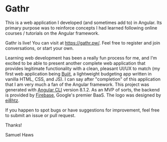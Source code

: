 # Gathr

This is a web application I developed (and sometimes add to) in Angular. Its primary purpose was to reinforce concepts I had learned following online courses / tutorials on the Angular framework.

Gathr is live! You can visit at https://gathr.pw/. Feel free to register and join conversations, or start your own.

Learning web development has been a really fun process for me, and I'm excited to be able to present another complete web application that provides legitimate functionality with a clean, pleasant UI/UX to match (my first web application being [Bujit](https://github.com/SamuelHaws/Bujit), a lightweight budgeting app written in vanilla HTML, CSS, and JS). I can say after "completion" of this application that I am very much a fan of the Angular framework. This project was generated with [Angular CLI](https://github.com/angular/angular-cli) version 8.1.2. As an MVP of sorts, the backend is provided by [Firebase](https://firebase.google.com/), Google's premier BaaS. The logo was designed by [ei8htz](https://www.fiverr.com/ei8htz).

If you happen to spot bugs or have suggestions for improvement, feel free to submit an issue or pull request.

Thanks!

Samuel Haws
